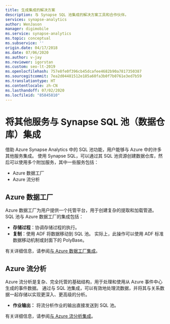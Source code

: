 ```yaml
---
title: 生成集成的解决方案
description: 与 Synapse SQL 池集成的解决方案工具和合作伙伴。
services: synapse-analytics
author: WenJason
manager: digimobile
ms.service: synapse-analytics
ms.topic: conceptual
ms.subservice: ''
origin.date: 04/17/2018
ms.date: 07/06/2020
ms.author: v-jay
ms.reviewer: igorstan
ms.custom: seo-lt-2019
ms.openlocfilehash: 757e8fe0f396cb45dcafee4682b90a7817350387
ms.sourcegitcommit: 7ea2d04481512e185a60fa3b0f7b0761e3ed7b59
ms.translationtype: HT
ms.contentlocale: zh-CN
ms.lasthandoff: 07/02/2020
ms.locfileid: "85845810"
---
```

# <a name="integrate-other-services-with-a-synapse-sql-pool-data-warehouse"></a>将其他服务与 Synapse SQL 池（数据仓库）集成

借助 Azure Synapse Analytics 中的 SQL 池功能，用户能够与 Azure 中的许多其他服务集成。 使用 Synapse SQL，可以通过其 SQL 池资源创建数据仓库，然后可以使用多个附加服务，其中一些服务包括：

* Azure 数据工厂
* Azure 流分析

## <a name="azure-data-factory"></a>Azure 数据工厂

Azure 数据工厂为用户提供一个托管平台，用于创建复杂的提取和加载管道。 SQL 池与 Azure 数据工厂的集成包括：

* **存储过程**：协调存储过程的执行。
* **复制**：使用 ADF 将数据移动到 SQL 池。 实际上，此操作可以使用 ADF 标准数据移动机制或封面下的 PolyBase。

有关详细信息，请参阅[与 Azure 数据工厂集成](../../data-factory/load-azure-sql-data-warehouse.md?toc=/synapse-analytics/sql-data-warehouse/toc.json&bc=/synapse-analytics/sql-data-warehouse/breadcrumb/toc.json)。

## <a name="azure-stream-analytics"></a>Azure 流分析

Azure 流分析是复杂、完全托管的基础结构，用于处理和使用从 Azure 事件中心生成的事件数据。  通过与 SQL 池集成，可以有效地处理流数据，并将其与关系数据一起存储以实现更深入、更高级的分析。  

* **作业输出：** 将流分析作业的输出直接发送到 SQL 池。

有关详细信息，请参阅[与 Azure 流分析集成](sql-data-warehouse-integrate-azure-stream-analytics.md)。
